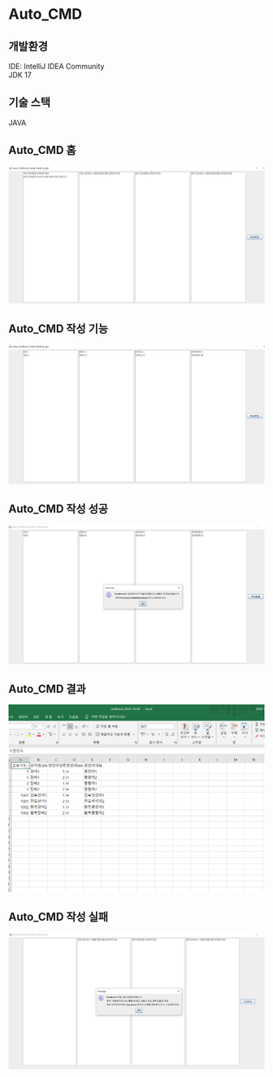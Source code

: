 # Auto_CMD

## 개발환경
IDE: IntelliJ IDEA Community  
JDK 17 

## 기술 스택
JAVA  

## Auto_CMD 홈
<div class="homee">
<img src="./images/AutoCMD_Home.png">
</div>

## Auto_CMD 작성 기능
<div class="AutoCMD_create">
<img src="./images/AutoCMD_create.png">
</div>

## Auto_CMD 작성 성공
<div class="AutoCMD_success">
<img src="./images/AutoCMD_success.png">
</div>

## Auto_CMD 결과
<div class="AutoCMD_result">
<img src="./images/AutoCMD_result.png">
</div>

## Auto_CMD 작성 실패
<div class="AutoCMD_fail">
<img src="./images/AutoCMD_fail.png">
</div>